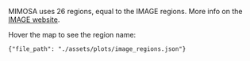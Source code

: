 MIMOSA uses 26 regions, equal to the IMAGE regions. More info on the [IMAGE website](https://models.pbl.nl/image/index.php/Region_classification_map).

Hover the map to see the region name:

``` plotly
{"file_path": "./assets/plots/image_regions.json"}
```